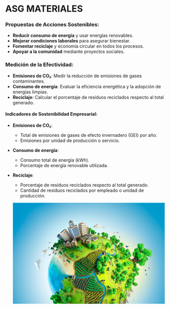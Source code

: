 # ASG MATERIALES

### Propuestas de Acciones Sostenibles:

- **Reducir consumo de energía** y usar energías renovables.
- **Mejorar condiciones laborales** para asegurar bienestar.
- **Fomentar reciclaje** y economía circular en todos los procesos.
- **Apoyar a la comunidad** mediante proyectos sociales.

### Medición de la Efectividad:

- **Emisiones de CO₂**: Medir la reducción de emisiones de gases contaminantes.
- **Consumo de energía**: Evaluar la eficiencia energética y la adopción de energías limpias.
- **Reciclaje**: Calcular el porcentaje de residuos reciclados respecto al total generado.

####  Indicadores de Sostenibilidad Empresarial:

- **Emisiones de CO₂**: 
  - Total de emisiones de gases de efecto invernadero (GEI) por año.
  - Emisiones por unidad de producción o servicio.

- **Consumo de energía**: 
  - Consumo total de energía (kWh).
  - Porcentaje de energía renovable utilizada.

- **Reciclaje**: 
  - Porcentaje de residuos reciclados respecto al total generado.
  - Cantidad de residuos reciclados por empleado o unidad de producción.
 
  ![Texto alternativo](img/R.jfif)

